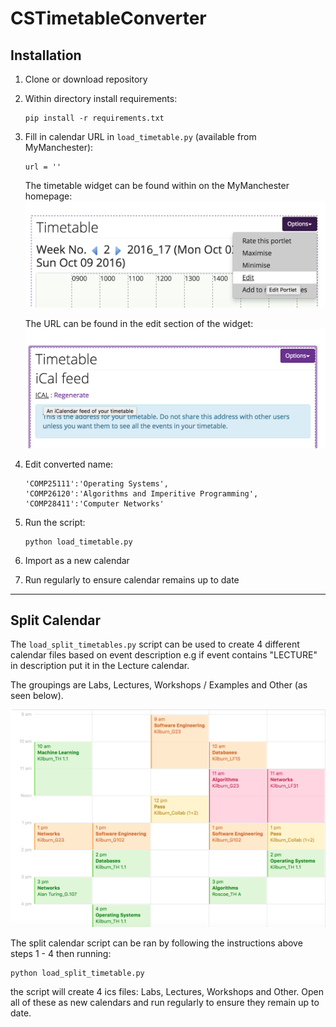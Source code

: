 # CSTimetableConverter

## Installation

1. Clone or download repository

2. Within directory install requirements:

	```
	pip install -r requirements.txt
	```

3. Fill in calendar URL in `load_timetable.py` (available from MyManchester):

	```
	url = ''
	```

	The timetable widget can be found within on the MyManchester homepage:
	![Calendar Widget](./images/Timetable.png)


	The URL can be found in the edit section of the widget:
	![Calendar Widget](./images/URL.png)
	
4. Edit converted name:

	```
	'COMP25111':'Operating Systems',
	'COMP26120':'Algorithms and Imperitive Programming',
	'COMP28411':'Computer Networks'
	```
	
5. Run the script:

	```
	python load_timetable.py
	```
	
6. Import as a new calendar

7. Run regularly to ensure calendar remains up to date

--------

## Split Calendar

The `load_split_timetables.py` script can be used to create 4 different calendar files based on event description e.g if event contains "LECTURE" in description put it in the Lecture calendar.

The groupings are Labs, Lectures, Workshops / Examples and Other (as seen below).

![Calendar](./images/Calendar.png)


The split calendar script can be ran by following the instructions above steps 1 - 4 then running:

```
python load_split_timetable.py
```

the script will create 4 ics files: Labs, Lectures, Workshops and Other. Open all of these as new calendars and run regularly to ensure they remain up to date.